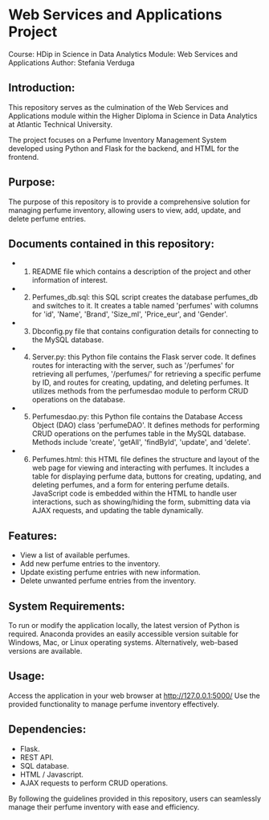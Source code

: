 # Web Services and Applications Project

Course: HDip in Science in Data Analytics
Module: Web Services and Applications
Author: Stefania Verduga

## Introduction:

This repository serves as the culmination of the Web Services and Applications module within the Higher Diploma in Science in Data Analytics at Atlantic Technical University.

The project focuses on a Perfume Inventory Management System developed using Python and Flask for the backend, and HTML for the frontend.

## Purpose:

The purpose of this repository is to provide a comprehensive solution for managing perfume inventory, allowing users to view, add, update, and delete perfume entries.

## Documents contained in this repository:

* 1. README file which contains a description of the project and other information of interest.
* 2. Perfumes_db.sql: this SQL script creates the database perfumes_db and switches to it. It creates a table named 'perfumes' with columns for 'id', 'Name', 'Brand', 'Size_ml', 'Price_eur', and 'Gender'.
* 3. Dbconfig.py file that contains configuration details for connecting to the MySQL database.
* 4. Server.py: this Python file contains the Flask server code. It defines routes for interacting with the server, such as '/perfumes' for retrieving all perfumes, '/perfumes/<id>' for retrieving a specific perfume by ID, and routes for creating, updating, and deleting perfumes.
It utilizes methods from the perfumesdao module to perform CRUD operations on the database.
* 5. Perfumesdao.py: this Python file contains the Database Access Object (DAO) class 'perfumeDAO'. It defines methods for performing CRUD operations on the perfumes table in the MySQL database.
Methods include 'create', 'getAll', 'findById', 'update', and 'delete'.
* 6. Perfumes.html: this HTML file defines the structure and layout of the web page for viewing and interacting with perfumes. It includes a table for displaying perfume data, buttons for creating, updating, and deleting perfumes, and a form for entering perfume details.
JavaScript code is embedded within the HTML to handle user interactions, such as showing/hiding the form, submitting data via AJAX requests, and updating the table dynamically.

## Features:

* View a list of available perfumes.
* Add new perfume entries to the inventory.
* Update existing perfume entries with new information.
* Delete unwanted perfume entries from the inventory.

## System Requirements:

To run or modify the application locally, the latest version of Python is required. Anaconda provides an easily accessible version suitable for Windows, Mac, or Linux operating systems. Alternatively, web-based versions are available.

## Usage:

Access the application in your web browser at http://127.0.0.1:5000/
Use the provided functionality to manage perfume inventory effectively.

## Dependencies:

* Flask.
* REST API.
* SQL database.
* HTML / Javascript.
* AJAX requests to perform CRUD operations.

By following the guidelines provided in this repository, users can seamlessly manage their perfume inventory with ease and efficiency.